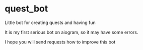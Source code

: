 # quest_bot
Little bot for creating quests and having fun

It is my first serious bot on aiogram, so it may have some errors.

I hope you will send requests how to improve this bot
